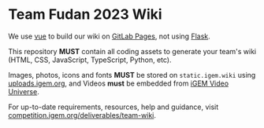 # Team Fudan 2023 Wiki

We use [vue](https://vuejs.org/) to build our wiki on [GitLab Pages](https://docs.gitlab.com/ee/user/project/pages/), not using [Flask](https://palletsprojects.com/p/flask/).

This repository **MUST** contain all coding assets to generate your team's wiki (HTML, CSS, JavaScript, TypeScript, Python, etc).

Images, photos, icons and fonts **MUST** be stored on `static.igem.wiki` using [uploads.igem.org](https://uploads.igem.org), and Videos **must** be embedded from [iGEM Video Universe](https://video.igem.org).

For up-to-date requirements, resources, help and guidance, visit [competition.igem.org/deliverables/team-wiki](https://competition.igem.org/deliverables/team-wiki).